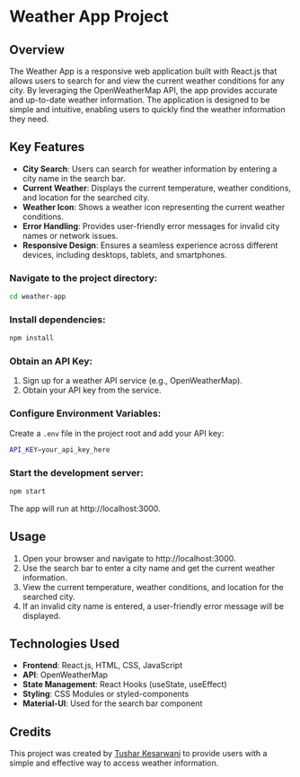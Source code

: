 # Weather App Project

## Overview

The Weather App is a responsive web application built with React.js that allows users to search for and view the current weather conditions for any city. By leveraging the OpenWeatherMap API, the app provides accurate and up-to-date weather information. The application is designed to be simple and intuitive, enabling users to quickly find the weather information they need.

## Key Features

- **City Search**: Users can search for weather information by entering a city name in the search bar.
- **Current Weather**: Displays the current temperature, weather conditions, and location for the searched city.
- **Weather Icon**: Shows a weather icon representing the current weather conditions.
- **Error Handling**: Provides user-friendly error messages for invalid city names or network issues.
- **Responsive Design**: Ensures a seamless experience across different devices, including desktops, tablets, and smartphones.

### Navigate to the project directory:

```sh
cd weather-app
```

### Install dependencies:

```sh
npm install
```

### Obtain an API Key:

1. Sign up for a weather API service (e.g., OpenWeatherMap).
2. Obtain your API key from the service.

### Configure Environment Variables:

Create a `.env` file in the project root and add your API key:

```sh
API_KEY=your_api_key_here
```

### Start the development server:

```sh
npm start
```

The app will run at http://localhost:3000.

## Usage

1. Open your browser and navigate to http://localhost:3000.
2. Use the search bar to enter a city name and get the current weather information.
3. View the current temperature, weather conditions, and location for the searched city.
4. If an invalid city name is entered, a user-friendly error message will be displayed.

## Technologies Used

- **Frontend**: React.js, HTML, CSS, JavaScript
- **API**: OpenWeatherMap
- **State Management**: React Hooks (useState, useEffect)
- **Styling**: CSS Modules or styled-components
- **Material-UI**: Used for the search bar component

## Credits

This project was created by [Tushar Kesarwani](https://github.com/TusharKesarwani) to provide users with a simple and effective way to access weather information.
